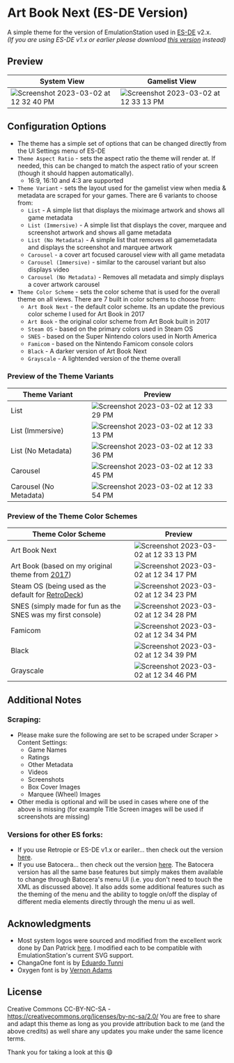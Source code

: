 # Art Book Next (ES-DE Version)
A simple theme for the version of EmulationStation used in [ES-DE](https://es-de.org/) v2.x.  
*(If you are using ES-DE v1.x or earlier please download [this version](https://github.com/anthonycaccese/art-book-next-retropie) instead)*

## **Preview**

| System View | Gamelist View |
|----|----|
| ![Screenshot 2023-03-02 at 12 32 40 PM](https://user-images.githubusercontent.com/1454947/222508403-0d97b557-40e1-45df-b797-ba8ed1ff4247.png) | ![Screenshot 2023-03-02 at 12 33 13 PM](https://user-images.githubusercontent.com/1454947/222508431-d301835c-c3a7-47e9-b94a-90a93ed6a0e9.png) |

## **Configuration Options**

- The theme has a simple set of options that can be changed directly from the UI Settings menu of ES-DE 
- `Theme Aspect Ratio` - sets the aspect ratio the theme will render at. If needed, this can be changed to match the aspect ratio of your screen (though it should happen automatically).
   - 16:9, 16:10 and 4:3 are supported
- `Theme Variant` - sets the layout used for the gamelist view when media & metadata are scraped for your games.  There are 6 variants to choose from:
   - `List` - A simple list that displays the miximage artwork and shows all game metadata
   - `List (Immersive)` - A simple list that displays the cover, marquee and screenshot artwork and shows all game metadata
   - `List (No Metadata)` - A simple list that removes all gamemetadata and displays the screenshot and marquee artwork
   - `Carousel` - a cover art focused carousel view with all game metadata
   - `Carousel (Immersive)` - similar to the carousel variant but also displays video
   - `Carousel (No Metadata)` - Removes all metadata and simply displays a cover artwork carousel
- `Theme Color Scheme` - sets the color scheme that is used for the overall theme on all views.  There are 7 built in color schems to choose from:
   - `Art Book Next` - the default color scheme.  Its an update the previous color scheme I used for Art Book in 2017
   - `Art Book` - the original color scheme from Art Book built in 2017
   - `Steam OS` - based on the primary colors used in Steam OS
   - `SNES` - based on the Super Nintendo colors used in North America
   - `Famicom` - based on the Nintendo Famicom console colors
   - `Black` - A darker version of Art Book Next
   - `Grayscale` - A lightended version of the theme overall

### Preview of the Theme Variants

| Theme Variant | Preview |
|----|----|
| List | ![Screenshot 2023-03-02 at 12 33 29 PM](https://user-images.githubusercontent.com/1454947/222512099-89b111a5-d1e3-456b-90b8-d442cd4004ea.png) |
| List (Immersive) | ![Screenshot 2023-03-02 at 12 33 13 PM](https://user-images.githubusercontent.com/1454947/222512152-623df201-0733-4ea5-80f2-a660941676af.png) |
| List (No Metadata) | ![Screenshot 2023-03-02 at 12 33 36 PM](https://user-images.githubusercontent.com/1454947/222512196-246d5e3a-d3ab-483a-a69e-173fb1695f1f.png) |
| Carousel | ![Screenshot 2023-03-02 at 12 33 45 PM](https://user-images.githubusercontent.com/1454947/222512248-08a48aac-9c4f-406d-b32c-ca491e3e8752.png) |
| Carousel (No Metadata) | ![Screenshot 2023-03-02 at 12 33 54 PM](https://user-images.githubusercontent.com/1454947/222512311-3a9adf96-3894-444a-a6b7-b8adbb098ac8.png) |


### Preview of the Theme Color Schemes

| Theme Color Scheme | Preview |
|----|----|
| Art Book Next | ![Screenshot 2023-03-02 at 12 33 13 PM](https://user-images.githubusercontent.com/1454947/222511503-7a2b8402-5f83-4932-8f39-e1f0e60cf91f.png) |
| Art Book (based on my original theme from [2017](https://retropie.org.uk/forum/topic/11728/theme-art-book)) | ![Screenshot 2023-03-02 at 12 34 17 PM](https://user-images.githubusercontent.com/1454947/222511554-cc4a5bab-b364-4def-9773-e240fae99485.png) |
| Steam OS (being used as the default for [RetroDeck](https://github.com/XargonWan/RetroDECK/)) | ![Screenshot 2023-03-02 at 12 34 23 PM](https://user-images.githubusercontent.com/1454947/222511616-c6ce979a-bc81-444c-a64d-105a032694d0.png) |
| SNES (simply made for fun as the SNES was my first console) | ![Screenshot 2023-03-02 at 12 34 28 PM](https://user-images.githubusercontent.com/1454947/222511713-247ad1a2-6a5b-4952-a9bd-730e830cad37.png) |
| Famicom | ![Screenshot 2023-03-02 at 12 34 34 PM](https://user-images.githubusercontent.com/1454947/222511749-d8f7e610-53da-4210-994f-2a1c8aad91c4.png) |
| Black | ![Screenshot 2023-03-02 at 12 34 39 PM](https://user-images.githubusercontent.com/1454947/222511766-3583a8ac-64b3-4b35-9bc2-5e392ef34846.png) |
| Grayscale | ![Screenshot 2023-03-02 at 12 34 46 PM](https://user-images.githubusercontent.com/1454947/222511794-65c863d0-a006-459e-9980-9a83c39f4e4e.png) |

## **Additional Notes**

### Scraping:
* Please make sure the following are set to be scraped under Scraper > Content Settings:
   * Game Names
   * Ratings
   * Other Metadata
   * Videos
   * Screenshots
   * Box Cover Images
   * Marquee (Wheel) Images
* Other media is optional and will be used in cases where one of the above is missing (for example Title Screen images will be used if screenshots are missing)

### Versions for other ES forks:
* If you use Retropie or ES-DE v1.x or eariler... then check out the version [here](https://github.com/anthonycaccese/art-book-next-retropie).
* If you use Batocera... then check out the version [here](https://github.com/anthonycaccese/es-theme-art-book-next/archive/2.0.zip).  The Batocera version has all the same base features but simply makes them available to change through Batocera's menu UI (i.e. you don't need to touch the XML as discussed above).  It also adds some additional features such as the theming of the menu and the ability to toggle on/off the display of different media elements directly through the menu ui as well.

## **Acknowledgments**
* Most system logos were sourced and modified from the excellent work done by Dan Patrick [here](https://archive.org/details/console-logos-professionally-redrawn-plus-official-versions).  I modified each to be compatible with EmulationStation's current SVG support.
* ChangaOne font is by [Eduardo Tunni](https://www.fontsquirrel.com/fonts/changa)
* Oxygen font is by [Vernon Adams](https://www.fontsquirrel.com/fonts/oxygen)

## **License**
Creative Commons CC-BY-NC-SA - https://creativecommons.org/licenses/by-nc-sa/2.0/
You are free to share and adapt this theme as long as you provide attribution back to me (and the above credits) as well share any updates you make under the same licence terms.

Thank you for taking a look at this 😄
